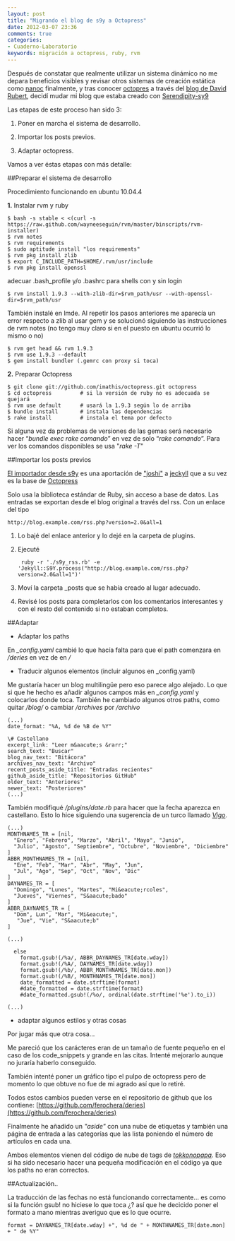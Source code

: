 ```yaml
---
layout: post
title: "Migrando el blog de s9y a Octopress"
date: 2012-03-07 23:36
comments: true
categories: 
- Cuaderno-Laboratorio
keywords: migración a octopress, ruby, rvm
---
```

Después de constatar que realmente utilizar un sistema dinámico no me depara beneficios visibles y revisar otros sistemas de creación estática como [nanoc](http://nanoc.stoneship.org) finalmente, y tras conocer [octopres](http://octopress.org) a través del [blog de David Rubert](http://www3.uji.es/~vrubert), decidí mudar mi blog que estaba creado con [Serendipity-sy9](http://www.s9y.org)

Las etapas de este proceso han sido 3:

1. Poner en marcha el sistema de desarrollo.

2. Importar los posts previos.

3. Adaptar octopress.

<!--more-->Vamos a ver éstas etapas con más detalle:

##Preparar el sistema de desarrollo

Procedimiento funcionando en ubuntu 10.04.4

**1.** Instalar rvm y ruby

```
$ bash -s stable < <(curl -s https://raw.github.com/wayneeseguin/rvm/master/binscripts/rvm-installer)
$ rvm notes
$ rvm requirements
$ sudo aptitude install "los requirements"
$ rvm pkg install zlib
$ export C_INCLUDE_PATH=$HOME/.rvm/usr/include
$ rvm pkg install openssl
```
   
adecuar .bash_profile y/o .bashrc para shells con y sin login

```
$ rvm install 1.9.3 --with-zlib-dir=$rvm_path/usr --with-openssl-dir=$rvm_path/usr
```

También instalé en lmde. Al repetir los pasos anteriores me aparecía un error respecto a zlib al usar gem y se solucionó siguiendo las instrucciones de rvm notes (no tengo muy claro si en el puesto en ubuntu ocurrió lo mismo o no)

```
$ rvm get head && rvm 1.9.3
$ rvm use 1.9.3 --default
$ gem install bundler (.gemrc con proxy si toca)
```

**2.** Preparar Octopress 

```
$ git clone git://github.com/imathis/octopress.git octopress
$ cd octopress         # si la versión de ruby no es adecuada se quejará
$ rvm use default      # usará la 1.9.3 según lo de arriba
$ bundle install       # instala las dependencias
$ rake install         # instala el tema por defecto
```

Si alguna vez da problemas de versiones de las gemas será necesario hacer “_bundle exec rake comando_” en vez de solo “_rake comando_”. Para ver los comandos disponibles se usa "_rake -T_"

##Importar los posts previos

[El importador desde s9y](https://github.com/mojombo/jekyll/pull/399) es una aportación de ["joshi"](https://github.com/joschi) a [jeckyll](https://github.com/mojombo/jekyll) que a su vez es la base de [Octopress](http://octopress.org)

Solo usa la biblioteca estándar de Ruby, sin acceso a base de datos. Las entradas se exportan desde el blog original a través del rss. Con un enlace del tipo

    http://blog.example.com/rss.php?version=2.0&all=1

1. Lo bajé del enlace anterior y lo dejé en la carpeta de plugins.

2. Ejecuté 

        ruby -r './s9y_rss.rb' -e 'Jekyll::S9Y.process("http://blog.example.com/rss.php?version=2.0&all=1")'

3. Moví la carpeta _posts que se había creado al lugar adecuado.

4. Revisé los posts para completarlos con los comentarios interesantes y con el resto del contenido si no estaban completos.

##Adaptar

* Adaptar los paths

En _\_config.yaml_ cambié lo que hacía falta para que el path comenzara en _/deries_ en vez de en _/_

* Traducir algunos elementos (incluir algunos en _config.yaml)

Me gustaría hacer un blog multilingüe pero eso parece algo alejado. Lo que si que he hecho es añadir algunos campos más en _\_config.yaml_ y colocarlos donde toca. También he cambiado algunos otros paths, como quitar _/blog/_ o cambiar _/archives_ por _/archivo_

    (...)
    date_format: "%A, %d de %B de %Y"

    \# Castellano
    excerpt_link: "Leer m&aacute;s &rarr;" 
    search_text: "Buscar"
    blog_nav_text: "Bitácora"
    archives_nav_text: "Archivo"
    recent_posts_aside_title: "Entradas recientes"
    github_aside_title: "Repositorios GitHub"
    older_text: "Anteriores"
    newer_text: "Posteriores"
    (...)

También modifiqué _/plugins/date.rb_ para hacer que la fecha aparezca en castellano. Esto lo hice siguiendo una sugerencia de un turco llamado [_Vigo_](https://github.com/vigo/octopress/blob/master/plugins/date.rb).

    (...)
    MONTHNAMES_TR = [nil,
      "Enero", "Febrero", "Marzo", "Abril", "Mayo", "Junio",
      "Julio", "Agosto", "Septiembre", "Octubre", "Noviembre", "Diciembre"
    ]
    ABBR_MONTHNAMES_TR = [nil,
      "Ene", "Feb", "Mar", "Abr", "May", "Jun",
      "Jul", "Ago", "Sep", "Oct", "Nov", "Dic"
    ]
    DAYNAMES_TR = [
      "Domingo", "Lunes", "Martes", "Mi&eacute;rcoles", 
      "Jueves", "Viernes", "S&aacute;bado"
    ]
    ABBR_DAYNAMES_TR = [
      "Dom", Lun", "Mar", "Mi&eacute;",
       "Jue", "Vie", "S&aacute;b"
    ]

    (...)

      else
        format.gsub!(/%a/, ABBR_DAYNAMES_TR[date.wday])
        format.gsub!(/%A/, DAYNAMES_TR[date.wday])
        format.gsub!(/%b/, ABBR_MONTHNAMES_TR[date.mon])
        format.gsub!(/%B/, MONTHNAMES_TR[date.mon])
        date_formatted = date.strftime(format)
        #date_formatted = date.strftime(format)
        #date_formatted.gsub!(/%o/, ordinal(date.strftime('%e').to_i))

    (...)

* adaptar algunos estilos y otras cosas

Por jugar más que otra cosa...

Me pareció que los carácteres eran de un tamaño de fuente pequeño en el caso de los code_snippets y grande en las citas. Intenté mejorarlo aunque no juraría haberlo conseguido.

También intenté poner un gráfico tipo el pulpo de octopress pero de momento lo que obtuve no fue de mi agrado así que lo retiré.

Todos estos cambios pueden verse en el repositorio de github que los contiene: [https://github.com/ferochera/deries](https://github.com/ferochera/deries)

Finalmente he añadido un _"aside"_ con una nube de etiquetas y también una página de entrada a las categorías que las lista poniendo el número de artículos en cada una.

Ambos elementos vienen del código de nube de tags de [_tokkonopapa_](https://github.com/tokkonopapa/octopress-tagcloud). Eso si ha sido necesario hacer una pequeña modificación en el código ya que los paths no eran correctos.

##Actualización..

La traducción de las fechas no está funcionando correctamente... es como si la función gsub! no hiciese lo que toca ¿? así que he decicido poner el formato a mano mientras averiguo que es lo que ocurre.

    format = DAYNAMES_TR[date.wday] +", %d de " + MONTHNAMES_TR[date.mon] + " de %Y"
